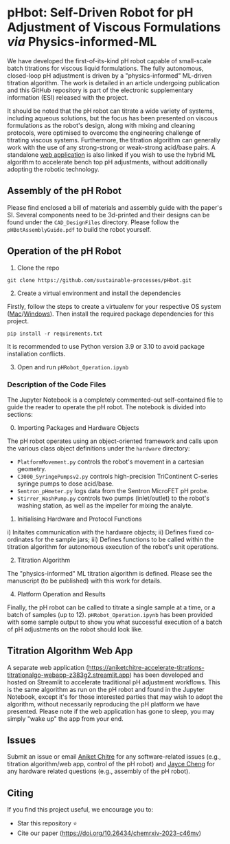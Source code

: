 # pHbot: Self-Driven Robot for pH Adjustment of Viscous Formulations *via* Physics-informed-ML

We have developed the first-of-its-kind pH robot capable of small-scale batch titrations for viscous liquid formulations. The fully autonomous, closed-loop pH adjustment is driven by a "physics-informed" ML-driven titration algorithm. The work is detailed in an article undergoing publication and this GitHub repository is part of the electronic supplementary information (ESI) released with the project. 

It should be noted that the pH robot can titrate a wide variety of systems, including aqueous solutions, but the focus has been presented on viscous formulations as the robot's design, along with mixing and cleaning protocols, were optimised to overcome the engineering challenge of titrating viscous systems. Furthermore, the titration algorithm can generally work with the use of any strong-strong or weak-strong acid/base pairs. A standalone [web application](https://aniketchitre-accelerate-titrations-titrationalgo-webapp-z383g2.streamlit.app) is also linked if you wish to use the hybrid ML algorithm to accelerate bench top pH adjustments, without additionally adopting the robotic technology. 

## Assembly of the pH Robot

Please find enclosed a bill of materials and assembly guide with the paper's SI. Several components need to be 3d-printed and their designs can be found under the `CAD_DesignFiles` directory. Please follow the `pHBotAssemblyGuide.pdf` to build the robot yourself.

## Operation of the pH Robot 

1. Clone the repo

```console
git clone https://github.com/sustainable-processes/pHbot.git
```

2. Create a virtual environment and install the dependencies

Firstly, follow the steps to create a virtualenv for your respective OS system ([Mac](https://sourabhbajaj.com/mac-setup/Python/virtualenv.html)/[Windows](https://mothergeo-py.readthedocs.io/en/latest/development/how-to/venv-win.html)). Then install the required package dependencies for this project.

```console
pip install -r requirements.txt
```
It is recommended to use Python version 3.9 or 3.10 to avoid package installation conflicts.


3. Open and run `pHRobot_Operation.ipynb`

### Description of the Code Files

The Jupyter Notebook is a completely commented-out self-contained file to guide the reader to operate the pH robot. The notebook is divided into sections: 

0. Importing Packages and Hardware Objects

The pH robot operates using an object-oriented framework and calls upon the various class object definitions under the `hardware` directory:

* `PlatformMovement.py` controls the robot's movement in a cartesian geometry.
* `C3000_SyringePumpsv2.py` controls high-precision TriContinent C-series syringe pumps to dose acid/base.
* `Sentron_pHmeter.py` logs data from the Sentron MicroFET pH probe.
* `Stirrer_WashPump.py` controls two pumps (inlet/outlet) to the robot's washing station, as well as the impeller for mixing the analyte.

1. Initialising Hardware and Protocol Functions

i) Initaites communication with the hardware objects;
ii) Defines fixed co-ordinates for the sample jars;
iii) Defines functions to be called within the titration algorithm for autonomous execution of the robot's unit operations.

2. Titration Algorithm

The "physics-informed" ML titration algorithm is defined. Please see the manuscript (to be published) with this work for details.

4. Platform Operation and Results

Finally, the pH robot can be called to titrate a single sample at a time, or a batch of samples (up to 12). `pHRobot_Operation.ipynb` has been provided with some sample output to show you what successful execution of a batch of pH adjustments on the robot should look like. 

## Titration Algorithm Web App 

A separate web application (https://aniketchitre-accelerate-titrations-titrationalgo-webapp-z383g2.streamlit.app) has been developed and hosted on Streamlit to accelerate traditional pH adjustment workflows. This is the same algorithm as run on the pH robot and found in the Jupyter Notebook, except it's for those interested parties that may wish to adopt the algorithm, without necessarily reproducing the pH platform we have presented. Please note if the web application has gone to sleep, you may simply "wake up" the app from your end. 


## Issues 

Submit an issue or email [Aniket Chitre](ac2349@cam.ac.uk) for any software-related issues (e.g., titration algorithm/web app, control of the pH robot) and [Jayce Cheng](jayce_cheng@imre.a-star.edu.sg) for any hardware related questions (e.g., assembly of the pH robot). 


## Citing

If you find this project useful, we encourage you to: 
* Star this repository &#11088;
* Cite our paper (https://doi.org/10.26434/chemrxiv-2023-c46mv)

